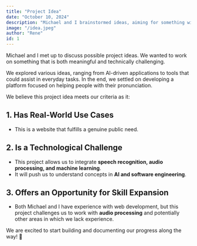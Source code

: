 ```yaml
---
title: "Project Idea"
date: "October 10, 2024"
description: "Michael and I brainstormed ideas, aiming for something with real world use cases and also technically challenging to develop."
image: "/idea.jpeg"
author: "Rene"
id: 1
---
```



Michael and I met up to discuss possible project ideas. We wanted to work on something that is both meaningful and technically challenging.  

We explored various ideas, ranging from AI-driven applications to tools that could assist in everyday tasks. In the end, we settled on developing a platform focused on helping people with their pronunciation.  

We believe this project idea meets our criteria as it:  

## 1. Has Real-World Use Cases  
- This is a website that fulfills a genuine public need.  

## 2. Is a Technological Challenge  
- This project allows us to integrate **speech recognition, audio processing, and machine learning**.  
- It will push us to understand concepts in **AI and software engineering**.  

## 3. Offers an Opportunity for Skill Expansion  
- Both Michael and I have experience with web development, but this project challenges us to work with **audio processing** and potentially other areas in which we lack experience.  

We are excited to start building and documenting our progress along the way! 🚀  
